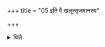 +++
title = "05 इति वै खलूत्सृजमानस्य"

+++

<details><summary>थिते</summary>

5. This is so for one who abandons the performance of Cāturmāsya-sacrifices.
</details>
